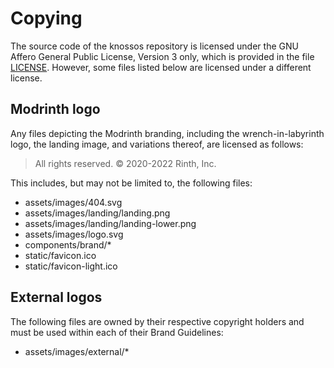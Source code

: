 # Copying

The source code of the knossos repository is licensed under the GNU Affero General Public License, Version 3 only, which is provided in the file [LICENSE](./LICENSE). However, some files listed below are licensed under a different license.

## Modrinth logo

Any files depicting the Modrinth branding, including the wrench-in-labyrinth logo, the landing image, and variations thereof, are licensed as follows:
> All rights reserved. © 2020-2022 Rinth, Inc.

This includes, but may not be limited to, the following files:
- assets/images/404.svg
- assets/images/landing/landing.png
- assets/images/landing/landing-lower.png
- assets/images/logo.svg
- components/brand/*
- static/favicon.ico
- static/favicon-light.ico

## External logos

The following files are owned by their respective copyright holders and must be used within each of their Brand Guidelines:
- assets/images/external/*
